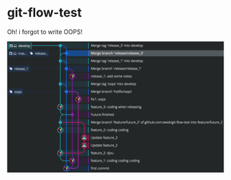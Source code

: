 git-flow-test
=============

Oh! i forgot to write OOPS!

![git-flow](https://raw.githubusercontent.com/ewok/git-flow-test/develop/git-flow.png)
